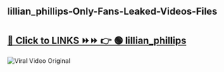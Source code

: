 
 ## lillian_phillips-Only-Fans-Leaked-Videos-Files

# <h2><a href="https://mediaupload.pro?lillian_phillips">🔗 Click to LINKS ⏩⏩ 👉 🟢 lillian_phillips </a></h2>

<a href="https://mediaupload.pro?lillian_phillips" rel="nofollow" data-target="animated-image.originalLink"><img src="https://i.ibb.co.com/xMMVF88/686577567.gif" alt="Viral Video Original" style="max-width: 100%; display: inline-block;" data-target="animated-image.originalImage"></a>